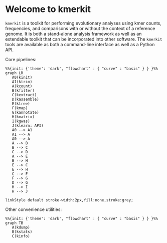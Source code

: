 


# Welcome to kmerkit

`kmerkit` is a toolkit for performing evolutionary analyses using 
kmer counts, frequencies, and comparisons with or without the 
context of a reference genome. It is both a stand-alone analysis framework 
as well as an extendable toolkit that can be incorporated into other 
software. The `kmerkit` tools are available as both a command-line interface
as well as a Python API.


Core pipelines:
```mermaid
%%{init: {'theme': 'dark', "flowchart" : { "curve" : "basis" } } }%%
graph LR
   A0(kinit)
   A1(ktrim)
   A(kcount)
   B(kfilter)
   C(kextract)
   D(kassemble)
   E(ktree)
   F(kmap)
   G(kannotate)
   H(kmatrix)
   I(kgwas)
   J(klearn: API)
   A0 --> A1
   A1 --> A
   A0 --> A
   A --> B
   B --> C
   C --> D
   A --> E
   B --> H
   E --> C
   E --> H
   C --> F
   F --> G
   D --> G
   H --> I
   H --> J

linkStyle default stroke-width:2px,fill:none,stroke:grey;   
```

Other convenience utilities:
```mermaid
%%{init: {'theme': 'dark', "flowchart" : { "curve" : "basis" } } }%%
graph TB
   A(kdump)
   B(kstats)
   C(kinfo)
```